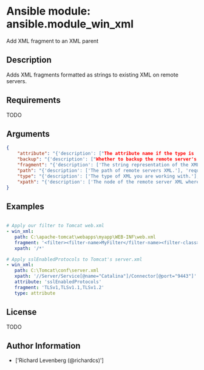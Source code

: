# Ansible module: ansible.module_win_xml


Add XML fragment to an XML parent

## Description

Adds XML fragments formatted as strings to existing XML on remote servers.

## Requirements

TODO

## Arguments

``` json
{
    "attribute": "{'description': ["The attribute name if the type is 'attribute'. Required if C(type=attribute)."]}",
    "backup": "{'description': ["Whether to backup the remote server's XML before applying the change."], 'type': 'bool', 'default': False}",
    "fragment": "{'description': ['The string representation of the XML fragment to be added.'], 'required': True, 'aliases': ['xmlstring']}",
    "path": "{'description': ['The path of remote servers XML.'], 'required': True, 'aliases': ['dest', 'file']}",
    "type": "{'description': ['The type of XML you are working with.'], 'required': True, 'default': 'element', 'choices': ['element', 'attribute', 'text']}",
    "xpath": "{'description': ['The node of the remote server XML where the fragment will go.'], 'required': True}",
}
```

## Examples


``` yaml

# Apply our filter to Tomcat web.xml
- win_xml:
   path: C:\apache-tomcat\webapps\myapp\WEB-INF\web.xml
   fragment: '<filter><filter-name>MyFilter</filter-name><filter-class>com.example.MyFilter</filter-class></filter>'
   xpath: '/*'

# Apply sslEnabledProtocols to Tomcat's server.xml
- win_xml:
   path: C:\Tomcat\conf\server.xml
   xpath: '//Server/Service[@name="Catalina"]/Connector[@port="9443"]'
   attribute: 'sslEnabledProtocols'
   fragment: 'TLSv1,TLSv1.1,TLSv1.2'
   type: attribute

```

## License

TODO

## Author Information
  - ['Richard Levenberg (@richardcs)']

